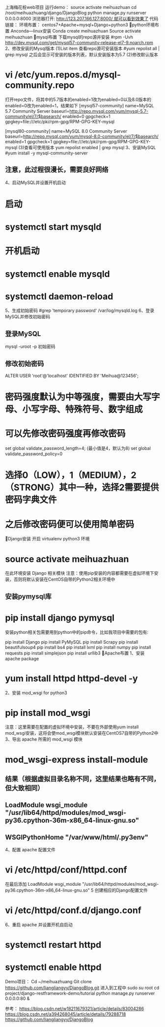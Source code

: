 上海梅花桩web项目
运行demo：
source activate meihuazhuan
cd /root/meihuazhuang/django/DjangoBlog
python manage.py runserver  0.0.0.0:8000
浏览器打开: http://123.207.166.127:8000/ 就可以看到效果了
代码链接：
环境布置：
centos7+Apache+mysql+Django+python3
python环境布置
Anconda—linux安装
Conda  create meihuazhuan
Source activate meihuazhuan
mysql布置
下载mysql的repo源并安装
#rpm -Uvh http://dev.mysql.com/get/mysql57-community-release-el7-9.noarch.rpm
2、修改安装的Mysql版本
(1)List item
查看repo源可安装版本
#yum repolist all | grep mysql
之后会显示可安装的版本列表，默认安装版本为5.7
(2)修改默认版本
# vi /etc/yum.repos.d/mysql-community.repo
打开repo文件，将其中的5.7版本的enabled=1改为enabled=0以及8.0版本的enabled=0改为enabled=1，结果如下
[mysql57-community]
name=MySQL 5.7 Community Server
baseurl=http://repo.mysql.com/yum/mysql-5.7-community/el/7/$basearch/
enabled=0
gpgcheck=1
gpgkey=file:///etc/pki/rpm-gpg/RPM-GPG-KEY-mysql

[mysql80-community]
name=MySQL 8.0 Community Server
baseurl=http://repo.mysql.com/yum/mysql-8.0-community/el/7/$basearch/
enabled=1
gpgcheck=1
gpgkey=file:///etc/pki/rpm-gpg/RPM-GPG-KEY-mysql
(3)查看可使用版本
yum repolist enabled | grep mysql
3、安装MySQL
#yum install -y mysql-community-server
## 注意，此过程很漫长，需要良好网络
4、启动MySQL并设置开机启动
# 启动
# systemctl start mysqld

# 开机启动
# systemctl enable mysqld
# systemctl daemon-reload
5、生成初始密码
#grep 'temporary password' /var/log/mysqld.log 
6、登录MySQL并修改初始密码

## 登录MySQL
mysql -uroot -p  初始密码

## 修改初始密码
ALTER USER 'root'@'localhost' IDENTIFIED BY 'Meihua@123456';
#  密码强度默认为中等强度，需要由大写字母、小写字母、特殊符号、数字组成

# 可以先修改密码强度再修改密码
set global validate_password_length=4; (最小值是4，默认为8)
set global validate_password_policy=0
# 选择0（LOW），1（MEDIUM），2（STRONG）其中一种，选择2需要提供密码字典文件
# 之后修改密码便可以使用简单密码
Django安装
开启 virtualenv python3 环境
# source activate meihuazhuan
在此环境安装 Django 相关模块
注意：使用pip安装的内容都需要在虚拟环境下安装，否则将默认安装在CentOS自带的Python2相关环境中
## 安装pymysql库
# pip install django pymysql
安装python相关包需要用到python中的pip命令，比如我项目中需要的包有:

pip install Django
pip install PyMySQL
pip install Scrapy
pip install beautifulsoup4
pip install bs4
pip install lxml
pip install numpy
pip install requests
pip install simplejson
pip install urllib3
Apache布置
1、安装 apache package
# yum install httpd httpd-devel -y
2、安装 mod_wsgi for python3
# pip install mod_wsgi 
注意：这里需要在配置的虚拟环境中安装，不要在外部使用yum install mod_wsgi安装，这将会使mod_wsgi模块默认安装在CentOS7自带的Python2中
3、导出 apache 所需的 mod_wsgi 模块

# mod_wsgi-express install-module

## 结果（根据虚拟目录名称不同，这里结果也略有不同，但大致相同）
## LoadModule wsgi_module "/usr/lib64/httpd/modules/mod_wsgi-py36.cpython-36m-x86_64-linux-gnu.so"
## WSGIPythonHome "/var/www/html/.py3env"
4、配置 apache 配置文件
# vi /etc/httpd/conf/httpd.conf
在最后添加
LoadModule wsgi_module "/usr/lib64/httpd/modules/mod_wsgi-py36.cpython-36m-x86_64-linux-gnu.so"
5 创建相应的Django配置文件
# vi /etc/httpd/conf.d/django.conf
6、重启 apache 并设置开机自启动
# systemctl restart httpd

# systemctl enable httpd

Demo项目：
Cd ~/meihuazhuang
Git clone https://github.com/liangliangyy/DjangoBlog.git
进入到工程中
sudo su root
cd project/django-restframework-demo/tutorial
python manage.py runserver 0.0.0.0:80 &

参考：
https://blog.csdn.net/w18211679321/article/details/83004286
https://blog.csdn.net/a394268045/article/details/79288718
https://github.com/liangliangyy/DjangoBlog
